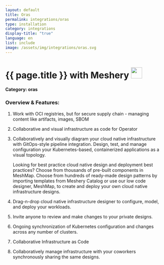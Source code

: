 ```yaml
---
layout: default
title: Oras
permalink: integrations/oras
type: installation
category: integrations
display-title: "true"
language: en
list: include
image: /assets/img/integrations/oras.svg
---
```


<h1>{{ page.title }} with Meshery <img src="{{ page.image }}" style="width: 35px; height: 35px;" /></h1>


#### Category: oras

### Overview & Features:
1. Work with OCI registries, but for secure supply chain - managing content like artifacts, images, SBOM

2. Collaborative and visual infrastructure as code for Operator

4. 
    Collaboratively and visually diagram your cloud native infrastructure with GitOps-style pipeline integration. Design, test, and manage configuration your Kubernetes-based, containerized applications as a visual topology.



    Looking for best practice cloud native design and deployment best practices? Choose from thousands of pre-built components in MeshMap. Choose from hundreds of ready-made design patterns by importing templates from Meshery Catalog or use our low code designer, MeshMap, to create and deploy your own cloud native infrastructure designs.



5. Drag-n-drop cloud native infrastructure designer to configure, model, and deploy your workloads.

6. Invite anyone to review and make changes to your private designs.

7. Ongoing synchronization of Kubernetes configuration and changes across any number of clusters.

8. Collaborative Infrastructure as Code

9. Collaboratively manage infrastructure with your coworkers synchronously sharing the same designs.

